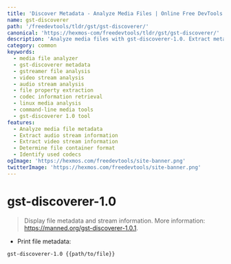 ```yaml
---
title: 'Discover Metadata - Analyze Media Files | Online Free DevTools by Hexmos'
name: gst-discoverer
path: '/freedevtools/tldr/gst/gst-discoverer/'
canonical: 'https://hexmos-com/freedevtools/tldr/gst/gst-discoverer/'
description: 'Analyze media files with gst-discoverer-1.0. Extract metadata and stream information. Examine file properties and codec details. Free online tool, no registration required.'
category: common
keywords:
  - media file analyzer
  - gst-discoverer metadata
  - gstreamer file analysis
  - video stream analysis
  - audio stream analysis
  - file property extraction
  - codec information retrieval
  - linux media analysis
  - command-line media tools
  - gst-discoverer 1.0 tool
features:
  - Analyze media file metadata
  - Extract audio stream information
  - Extract video stream information
  - Determine file container format
  - Identify used codecs
ogImage: 'https://hexmos.com/freedevtools/site-banner.png'
twitterImage: 'https://hexmos.com/freedevtools/site-banner.png'
---
```


# gst-discoverer-1.0

> Display file metadata and stream information.
> More information: <https://manned.org/gst-discoverer-1.0.1>.

- Print file metadata:

`gst-discoverer-1.0 {{path/to/file}}`
